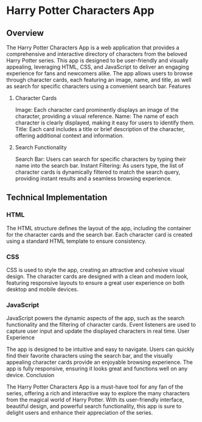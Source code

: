 # Harry Potter Characters App

## Overview

The Harry Potter Characters App is a web application that provides a comprehensive and interactive directory of characters from the beloved Harry Potter series. This app is designed to be user-friendly and visually appealing, leveraging HTML, CSS, and JavaScript to deliver an engaging experience for fans and newcomers alike. The app allows users to browse through character cards, each featuring an image, name, and title, as well as search for specific characters using a convenient search bar.
Features

1. Character Cards

   Image: Each character card prominently displays an image of the character, providing a visual reference.
   Name: The name of each character is clearly displayed, making it easy for users to identify them.
   Title: Each card includes a title or brief description of the character, offering additional context and information.

2. Search Functionality

   Search Bar: Users can search for specific characters by typing their name into the search bar.
   Instant Filtering: As users type, the list of character cards is dynamically filtered to match the search query, providing instant results and a seamless browsing experience.

## Technical Implementation

### HTML

The HTML structure defines the layout of the app, including the container for the character cards and the search bar. Each character card is created using a standard HTML template to ensure consistency.

### CSS

CSS is used to style the app, creating an attractive and cohesive visual design. The character cards are designed with a clean and modern look, featuring responsive layouts to ensure a great user experience on both desktop and mobile devices.

### JavaScript

JavaScript powers the dynamic aspects of the app, such as the search functionality and the filtering of character cards. Event listeners are used to capture user input and update the displayed characters in real time.
User Experience

The app is designed to be intuitive and easy to navigate. Users can quickly find their favorite characters using the search bar, and the visually appealing character cards provide an enjoyable browsing experience. The app is fully responsive, ensuring it looks great and functions well on any device.
Conclusion

The Harry Potter Characters App is a must-have tool for any fan of the series, offering a rich and interactive way to explore the many characters from the magical world of Harry Potter. With its user-friendly interface, beautiful design, and powerful search functionality, this app is sure to delight users and enhance their appreciation of the series.
